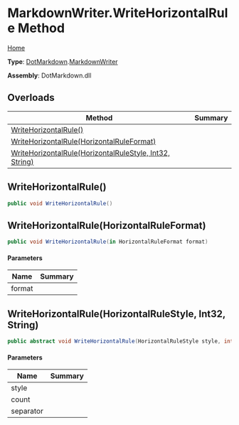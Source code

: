 # MarkdownWriter\.WriteHorizontalRule Method

[Home](../../../README.md)

**Type**: [DotMarkdown](../../README.md)\.[MarkdownWriter](../README.md)

**Assembly**: DotMarkdown\.dll

## Overloads

| Method | Summary |
| ------ | ------- |
| [WriteHorizontalRule()](#DotMarkdown_MarkdownWriter_WriteHorizontalRule) | |
| [WriteHorizontalRule(HorizontalRuleFormat)](#DotMarkdown_MarkdownWriter_WriteHorizontalRule_DotMarkdown_HorizontalRuleFormat__) | |
| [WriteHorizontalRule(HorizontalRuleStyle, Int32, String)](#DotMarkdown_MarkdownWriter_WriteHorizontalRule_DotMarkdown_HorizontalRuleStyle_System_Int32_System_String_) | |

## WriteHorizontalRule\(\)<a name="DotMarkdown_MarkdownWriter_WriteHorizontalRule"></a>

```csharp
public void WriteHorizontalRule()
```

## WriteHorizontalRule\(HorizontalRuleFormat\)<a name="DotMarkdown_MarkdownWriter_WriteHorizontalRule_DotMarkdown_HorizontalRuleFormat__"></a>

```csharp
public void WriteHorizontalRule(in HorizontalRuleFormat format)
```

#### Parameters

| Name | Summary |
| ---- | ------- |
| format | |

## WriteHorizontalRule\(HorizontalRuleStyle, Int32, String\)<a name="DotMarkdown_MarkdownWriter_WriteHorizontalRule_DotMarkdown_HorizontalRuleStyle_System_Int32_System_String_"></a>

```csharp
public abstract void WriteHorizontalRule(HorizontalRuleStyle style, int count = 3, string separator = " ")
```

#### Parameters

| Name | Summary |
| ---- | ------- |
| style | |
| count | |
| separator | |

